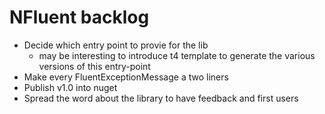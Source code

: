 NFluent backlog
===============

+ Decide which entry point to provie for the lib
	+ may be interesting to introduce t4 template to generate the various versions of this entry-point
+ Make every FluentExceptionMessage a two liners
+ Publish v1.0 into nuget
+ Spread the word about the library to have feedback and first users